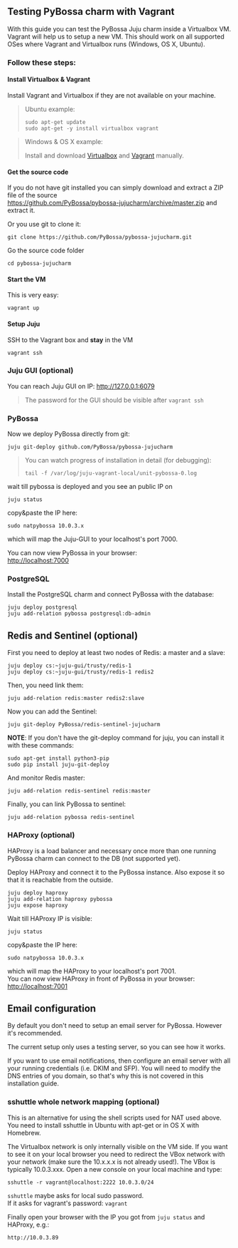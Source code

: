 ## Testing PyBossa charm with Vagrant

With this guide you can test the PyBossa Juju charm inside a Virtualbox VM. Vagrant will help us to setup a new VM.
This should work on all supported OSes where Vagrant and Virtualbox runs (Windows, OS X, Ubuntu).

### Follow these steps:

#### Install Virtualbox & Vagrant

Install Vagrant and Virtualbox if they are not available on your machine.

> Ubuntu example:
> ```
> sudo apt-get update 
> sudo apt-get -y install virtualbox vagrant
> ```

> Windows & OS X example:
>
> Install and download [Virtualbox](https://www.virtualbox.org) and [Vagrant](http://www.vagrantup.com) manually.

#### Get the source code

If you do not have git installed you can simply download and extract a ZIP file of the source  
https://github.com/PyBossa/pybossa-jujucharm/archive/master.zip and extract it.

Or you use git to clone it:
```
git clone https://github.com/PyBossa/pybossa-jujucharm.git
```

Go the source code folder
```
cd pybossa-jujucharm
```
 
#### Start the VM

This is very easy:
```
vagrant up
```

#### Setup Juju

SSH to the Vagrant box and **stay** in the VM
```
vagrant ssh
```

### Juju GUI (optional)

You can reach Juju GUI on IP:
http://127.0.0.1:6079

> The password for the GUI should be visible after `vagrant ssh`

### PyBossa

Now we deploy PyBossa directly from git:
```
juju git-deploy github.com/PyBossa/pybossa-jujucharm
```

> You can watch progress of installation in detail (for debugging):
> ```
> tail -f /var/log/juju-vagrant-local/unit-pybossa-0.log
> ```

wait till pybossa is deployed and you see an public IP on
```
juju status
```
copy&paste the IP here:
```
sudo natpybossa 10.0.3.x
```
which will map the Juju-GUI to your localhost's port 7000.

You can now view PyBossa in your browser:  
[http://localhost:7000](http://localhost:7000)

### PostgreSQL

Install the PostgreSQL charm and connect PyBossa with the database:
```
juju deploy postgresql
juju add-relation pybossa postgresql:db-admin
```

## Redis and Sentinel (optional)

First you need to deploy at least two nodes of Redis: a master and a slave:

```
juju deploy cs:~juju-gui/trusty/redis-1
juju deploy cs:~juju-gui/trusty/redis-1 redis2
```

Then, you need link them:

```
juju add-relation redis:master redis2:slave
```

Now you can add the Sentinel:

```
juju git-deploy PyBossa/redis-sentinel-jujucharm
```

**NOTE**: If you don't have the git-deploy command for juju, you can install it with these commands:

```
sudo apt-get install python3-pip
sudo pip install juju-git-deploy
```

And monitor Redis master:

```
juju add-relation redis-sentinel redis:master
```

Finally, you can link PyBossa to sentinel:

```
juju add-relation pybossa redis-sentinel
```


### HAProxy (optional)

HAProxy is a load balancer and necessary once more than one running PyBossa
charm can connect to the DB (not supported yet).

Deploy HAProxy and connect it to the PyBossa instance.
Also expose it so that it is reachable from the outside.
```
juju deploy haproxy
juju add-relation haproxy pybossa
juju expose haproxy
```

Wait till HAProxy IP is visible:
```
juju status
```
copy&paste the IP here:
```
sudo natpybossa 10.0.3.x
```
which will map the HAProxy to your localhost's port 7001.  
You can now view HAProxy in front of PyBossa in your browser:  
[http://localhost:7001](http://localhost:7001)

## Email configuration

By default you don't need to setup an email server for PyBossa. However it's recommended. 

The current setup only uses a testing server, so you can see how it works. 

If you want to use email notifications, then configure an email server with all your running credentials (i.e. DKIM and SFP). You will need
to modify the DNS entries of you domain, so that's why this is not covered in this installation guide.


### sshuttle whole network mapping (optional)

This is an alternative for using the shell scripts used for NAT used above. You need to install sshuttle in Ubuntu with apt-get or in OS X with Homebrew.

The Virtualbox network is only internally visible on the VM side. If you want to see it on your local browser you need to redirect the VBox network with your network (make sure the 10.x.x.x is not already used!). The VBox is typically 10.0.3.xxx. Open a new console on your local machine and type:
```
sshuttle -r vagrant@localhost:2222 10.0.3.0/24
```
`sshuttle` maybe asks for local sudo password.  
If it asks for vagrant's password: `vagrant`

Finally open your browser with the IP you got from `juju status` and HAProxy, e.g.:
```
http://10.0.3.89
```
